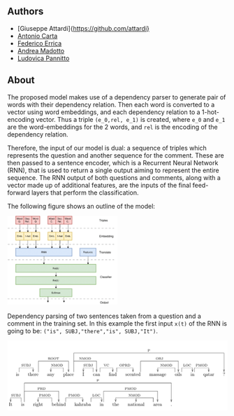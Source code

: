 ## Authors
- [Giuseppe Attardi]{https://github.com/attardi}
- [Antonio Carta](https://github.com/AntonioCarta)
- [Federico Errica](https://github.com/diningphil)
- [Andrea Madotto](https://github.com/andreamad8)
- [Ludovica Pannitto](https://github.com/ellepannitto)

## About
The proposed model makes use of a dependency parser to generate pair of words with their dependency relation. 
Then each word is converted to a vector using word embeddings, and each dependency relation to a 1-hot-encoding vector. Thus a triple 
`(e_0,rel, e_1)` is created, where `e_0` and `e_1` are the word-embeddings for the 2 words, and `rel` is the encoding of the dependency relation.

Therefore, the input of our model is dual: a sequence of triples which represents the question and another sequence for the comment. These are then passed to a sentence encoder, which is a Recurrent Neural Network (RNN), that is used to return a single output aiming to represent the entire sequence. 
The RNN output of both questions and comments, along with a vector made up of additional features, are the inputs of the final feed-forward layers that perform the classification.

The following figure shows an outline of the model:


<img src="img/model.png" width="50%">


Dependency parsing of two sentences taken from a question and a comment in the training set. In this example the first input `x(t)` of the RNN is going to be: `("is", SUBJ,"there","is", SUBJ,"It")`.

<img src="img/parsing_ex.png">



